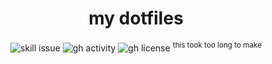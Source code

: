 <h1 align="center">my dotfiles</h1>

<div align="center">

![skill issue](https://img.shields.io/badge/skill-red?style=for-the-badge)
![gh activity](https://img.shields.io/github/commit-activity/w/partisani/luafiles?style=for-the-badge)
![gh license](https://img.shields.io/github/license/partisani/luafiles?style=for-the-badge)
<sup>this took too long to make<sup>

</div>

